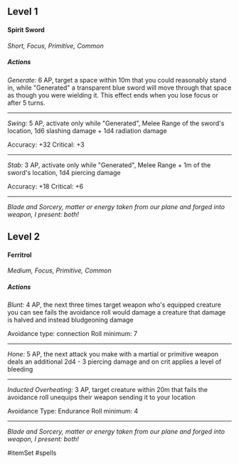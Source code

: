 ## Level 1
#### Spirit Sword
*Short, Focus, Primitive, Common*

##### Actions

*Generate:* 6 AP, target a space within 10m that you could reasonably stand in, while "Generated" a transparent blue sword will move through that space as though you were wielding it. This effect ends when you lose focus or after 5 turns.

---

*Swing:* 5 AP, activate only while "Generated", Melee Range of the sword's location, 1d6 slashing damage + 1d4 radiation damage

Accuracy: +32
Critical: +3

---

*Stab:* 3 AP, activate only while "Generated", Melee Range + 1m of the sword's location, 1d4 piercing damage

Accuracy: +18
Critical: +6

---
*Blade and Sorcery, matter or energy taken from our plane and forged into weapon, I present: both!*

## Level 2
#### Ferritrol
*Medium, Focus, Primitive, Common*

##### Actions

*Blunt:* 4 AP, the next three times target weapon who's equipped creature you can see fails the avoidance roll would damage a creature that damage is halved and instead bludgeoning damage

Avoidance type: connection
Roll minimum: 7

---

*Hone:* 5 AP, the next attack you make with a martial or primitive weapon deals an additional 2d4 - 3 piercing damage and on crit applies a level of bleeding

---

*Inducted Overheating:* 3 AP, target creature within 20m that fails the avoidance roll unequips their weapon sending it to your location

Avoidance Type: Endurance
Roll minimum: 4

---
*Blade and Sorcery, matter or energy taken from our plane and forged into weapon, I present: both!*

#itemSet #spells